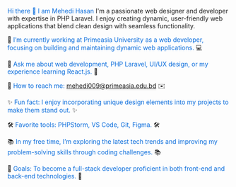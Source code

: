 <span style="color:hsl(212, 92%, 45%);">Hi there 👋</span>
<span style="color:hsl(212, 92%, 45%);">I am Mehedi Hasan</span>
I'm a passionate web designer and developer with expertise in PHP Laravel. I enjoy creating dynamic, user-friendly web applications that blend clean design with seamless functionality.

🚀 <span style="color:hsl(212, 92%, 45%);">I’m currently working at Primeasia University as a web developer, focusing on building and maintaining dynamic web applications.</span> 💻

💬 <span style="color:hsl(212, 92%, 45%);">Ask me about web development, PHP Laravel, UI/UX design, or my experience learning React.js.</span> 💬

📧 <span style="color:hsl(212, 92%, 45%);">How to reach me: mehedi009@primeasia.edu.bd</span> ✉️

✨ <span style="color:hsl(212, 92%, 45%);">Fun fact: I enjoy incorporating unique design elements into my projects to make them stand out.</span> ✨

🛠️ <span style="color:hsl(212, 92%, 45%);">Favorite tools: PHPStorm, VS Code, Git, Figma.</span> 🛠️

📚 <span style="color:hsl(212, 92%, 45%);">In my free time, I’m exploring the latest tech trends and improving my problem-solving skills through coding challenges.</span> 📚

🎯 <span style="color:hsl(212, 92%, 45%);">Goals: To become a full-stack developer proficient in both front-end and back-end technologies.</span> 🎯
